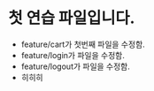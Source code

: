 # 첫 연습 파일입니다.
* feature/cart가 첫번째 파일을 수정함.
* feature/login가 파일을 수정함.
* feature/logout가 파일을 수정함.
* 히히히